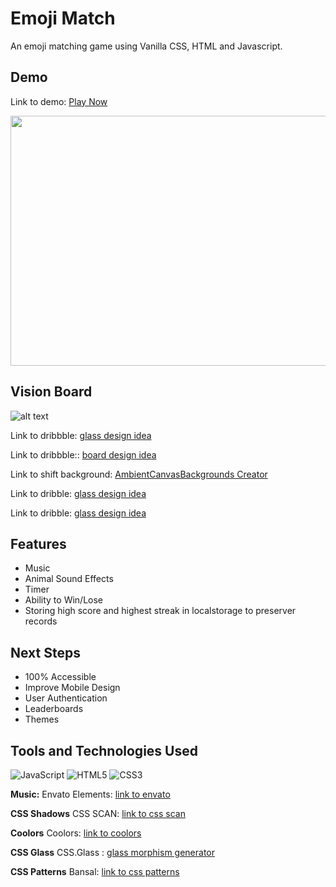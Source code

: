 
# Emoji Match

An emoji matching game using Vanilla CSS, HTML and Javascript.





## Demo

Link to demo: [Play Now](https://miguelcoria94.github.io/concentration-game/)

<div id="header" align="center">

  <img src="https://i.ibb.co/NpHNdNg/Screenshot-2024-03-21-at-11-24-32-PM.png" width="800" height="400">

</div>

## Vision Board
![alt text](https://i.ibb.co/r71BkH5/Screenshot-2024-03-13-at-3-25-29-PM.png)

Link to dribbble: [glass design idea](https://dribbble.com/shots/17523579-Wordle-ART-Version)

Link to dribbble:: [board design idea](https://dribbble.com/shots/17320068-Wordle-Game)

Link to shift background: [AmbientCanvasBackgrounds Creator](https://tympanus.net/Development/AmbientCanvasBackgrounds/index3.html)

Link to dribble: [glass design idea](https://dribbble.com/shots/18593952-Wordie-app)

Link to dribble: [glass design idea](https://dribbble.com/shots/23007404-Glass-morphism-UI)


## Features

- Music
- Animal Sound Effects
- Timer
- Ability to Win/Lose 
- Storing high score and highest streak in localstorage to preserver records

## Next Steps

- 100% Accessible
- Improve Mobile Design
- User Authentication
- Leaderboards
- Themes


## Tools and Technologies Used


  ![JavaScript](https://img.shields.io/badge/-JavaScript-05122A?style=flat&logo=javascript)
  ![HTML5](https://img.shields.io/badge/-HTML5-05122A?style=flat&logo=html5)
  ![CSS3](https://img.shields.io/badge/-CSS-05122A?style=flat&logo=css3)

**Music:** Envato Elements: [link to envato](https://elements.envato.com/)

**CSS Shadows** CSS SCAN: [link to css scan](https://getcssscan.com/css-box-shadow-examples) 

**Coolors** Coolors: [link to coolors](https://coolors.co/palettes/trending) 

**CSS Glass** CSS.Glass : [glass morphism generator](https://css.glass/) 

**CSS Patterns** Bansal: [link to css patterns](https://bansal.io/pattern-css#font) 


